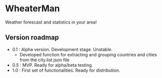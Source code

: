 # WheaterMan
Weather forescast and statistics in your area!

## Version roadmap

- 0.1 : Alpha version. Development stage. Unstable.
	- Developed function for extracting and grouping countries and cities from the city.list json file 
- 0.5 : MVP. Ready for alpha/beta testing.
- 1.0 : First set of functionalities. Ready for distribution.
